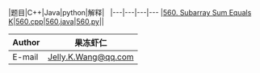 |题目|C++|Java|python|解释|  
|---|---|---|---
|[560. Subarray Sum Equals K](https://leetcode.com/problems/subarray-sum-equals-k/description/)|[560.cpp](/C++/560.cpp)|[560.java](/java/560.java)|[560.py](/py/560.py)||  
  
|Author|果冻虾仁|
|---|---|
|E-mail|Jelly.K.Wang@qq.com
